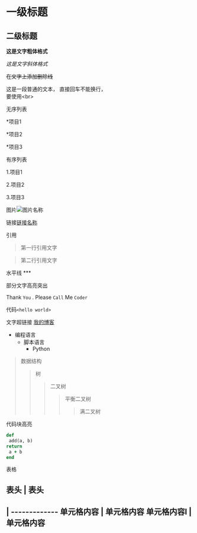 # 一级标题
## 二级标题
**这是文字粗体格式**

*这是文字斜体格式*

~~在文字上添加删除线~~

这是一段普通的文本， 直接回车不能换行，<br>  要使用\<br>  

无序列表

*项目1

*项目2

*项目3

有序列表

1.项目1

2.项目2

3.项目3

图片![图片名称](http://gitcafe.com/image.png)

链接[链接名称](http://gitcafe.com)

引用

>第一行引用文字

>第二行引用文字

水平线 *** 

部分文字高亮突出

Thank `You` . Please `Call` Me `Coder`

代码`<hello
 world>`
 
文字超链接 [我的博客](http://blog.csdn.net/guodongxiaren "悬停显示")

* 编程语言  
    * 脚本语言  
        * Python
>数据结构  
>>树  
>>>二叉树  
>>>>平衡二叉树  
>>>>>满二叉树

代码块高亮

```ruby
def
 add(a, b)  
return
 a + b 
end
```

表格

表头
 | 表头  
-------------
 | ------------- 
单元格内容
 | 单元格内容 
单元格内容l
 | 单元格内容
----------



